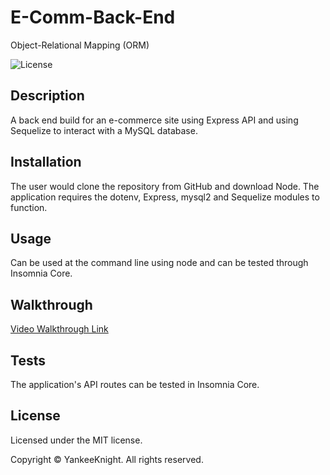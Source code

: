 # E-Comm-Back-End
Object-Relational Mapping (ORM)

![License](https://img.shields.io/badge/license-MIT-blue.svg)

## Description
A back end build for an e-commerce site using Express API and using Sequelize to interact with a MySQL database.

## Installation
The user would clone the repository from GitHub and download Node. The application requires the dotenv, Express, mysql2 and Sequelize modules to function.

## Usage
Can be used at the command line using node and can be tested through Insomnia Core.

## Walkthrough
[Video Walkthrough Link](https://drive.google.com/file/d/1LGAe_RcwI2N3NBC8F26A3oq03-EOP2-8/view?usp=sharing)

## Tests
The application's API routes can be tested in Insomnia Core.

## License

Licensed under the MIT license.

Copyright © YankeeKnight. All rights reserved.